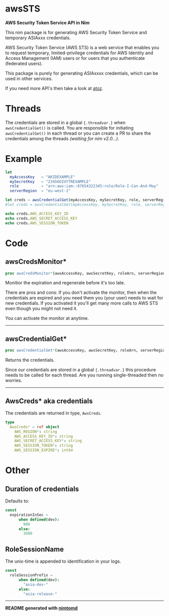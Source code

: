 # awsSTS

**AWS Security Token Service API in Nim**

This nim package is for generating AWS Security Token Service and temporary
ASIAxxx credentials.

AWS Security Token Service (AWS STS) is a web service that enables you to
request temporary, limited-privilege credentials for AWS Identity and Access
Management (IAM) users or for users that you authenticate (federated users).

This package is purely for generating ASIAxxxx credentials, which can be used
in other services.

If you need more API's then take a look at [atoz](https://github.com/disruptek/atoz).


# Threads

The credentials are stored in a global `{.threadvar.}` when `awsCredentialGet()`
is called. You are responsible for initiating `awsCredentialGet()` in each thread
or you can create a PR to share the credentials among the threads *(waiting for
nim v2.0...)*.



# Example

```nim
let
  myAccessKey   = "AKIDEXAMPLE"
  mySecretKey   = "23456OIUYTREXAMPLE"
  role          = "arn:aws:iam::87654322345:role/Role-I-Can-And-May"
  serverRegion  = "eu-west-1"

let creds = awsCredentialGet(myAccessKey, mySecretKey, role, serverRegion)
#let creds = awsCredentialGet(myAccessKey, mySecretKey, role, serverRegion, autoRenew=true)

echo creds.AWS_ACCESS_KEY_ID
echo creds.AWS_SECRET_ACCESS_KEY
echo creds.AWS_SESSION_TOKEN
```







# Code

## awsCredsMonitor*

```nim
proc awsCredsMonitor*(awsAccessKey, awsSecretKey, roleArn, serverRegion: string, duration=expirationInSec) {.async.} =
```

Monitior the expiration and regenerate before it's too late. 

 There are pros and cons: If you don't activate the monitor, then when the credentials are expired and you need them you (your user) needs to wait for new credentials. If you activated it you'll get many more calls to AWS STS even though you might not need it. 

 You can activate the monitor at anytime.


____

## awsCredentialGet*

```nim
proc awsCredentialGet*(awsAccessKey, awsSecretKey, roleArn, serverRegion: string, duration=expirationInSec, autoRenew=false): AwsCreds =
```

Returns the credentials. 

 Since our credentials are stored in a global `{.threadvar.}` this procedure needs to be called for each thread. Are you running single-threaded then no worries.


____


## AwsCreds* aka credentials

The credentials are returned in type, `AwsCreds`.

```nim
type
  AwsCreds* = ref object
    AWS_REGION*: string
    AWS_ACCESS_KEY_ID*: string
    AWS_SECRET_ACCESS_KEY*: string
    AWS_SESSION_TOKEN*: string
    AWS_SESSION_EXPIRE*: int64
```


# Other

## Duration of credentials

Defaults to:
```nim
const
  expirationInSec =
      when defined(dev):
        900
      else:
        3600
```

## RoleSessionName

The unix-time is appended to identification in your logs.

```nim
const
  roleSessionPrefix =
      when defined(dev):
        "asia-dev-"
      else:
        "asia-release-"
```

_____

**README generated with [nimtomd](https://github.com/ThomasTJdev/nimtomd)**